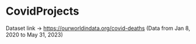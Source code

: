 # CovidProjects

Dataset link -> https://ourworldindata.org/covid-deaths (Data from Jan 8, 2020 to May 31, 2023)
